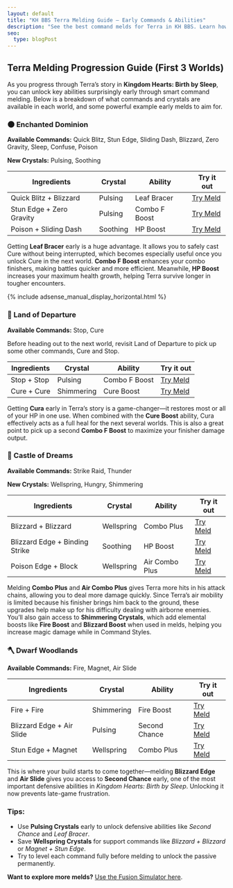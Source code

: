 ```yaml
---
layout: default
title: "KH BBS Terra Melding Guide – Early Commands & Abilities"
description: "See the best command melds for Terra in KH BBS. Learn how to unlock Second Chance, Leaf Bracer, Combo Plus and more by world, early in your playthrough."
seo:
  type: blogPost
---
```

<section id="guide">
    <div class="container">
        <div class="text">
            <h1>Terra Melding Progression Guide (First 3 Worlds)</h1>
            <p>As you progress through Terra’s story in <strong>Kingdom Hearts: Birth by Sleep</strong>, you can
                unlock key abilities surprisingly early through smart command melding. Below is a breakdown of what
                commands and crystals are available in each world, and some powerful example early melds to aim for.</p>
            <h3>🌑 Enchanted Dominion</h3>
            <p><strong>Available Commands:</strong> Quick Blitz, Stun Edge, Sliding Dash, Blizzard, Zero Gravity,
                Sleep, Confuse, Poison</p>
            <p><strong>New Crystals:</strong> Pulsing, Soothing</p>
            <table>
                <thead>
                    <tr>
                        <th>Ingredients</th>
                        <th>Crystal</th>
                        <th>Ability</th>
                        <th>Try it out</th>
                    </tr>
                </thead>
                <tbody>
                    <tr>
                        <td data-label="Ingredients">Quick Blitz + Blizzard</td>
                        <td data-label="Crystal">Pulsing</td>
                        <td data-label="Ability">Leaf Bracer</td>
                        <td data-label="Try it out"><a href="https://khbbsmelding.com/?mode=simulator&cmd1=Quick%20Blitz&cmd2=Blizzard&crystal=Pulsing"
                                target="_blank">Try Meld</a></td>
                    </tr>
                    <tr>
                        <td data-label="Ingredients">Stun Edge + Zero Gravity</td>
                        <td data-label="Crystal">Pulsing</td>
                        <td data-label="Ability">Combo F Boost</td>
                        <td data-label="Try it out"><a href="https://khbbsmelding.com/?mode=simulator&cmd1=Stun%20Edge&cmd2=Zero%20Gravity&crystal=Pulsing"
                                target="_blank">Try Meld</a></td>
                    </tr>
                    <tr>
                        <td data-label="Ingredients">Poison + Sliding Dash</td>
                        <td data-label="Crystal">Soothing</td>
                        <td data-label="Ability">HP Boost</td>
                        <td data-label="Try it out"><a href="https://khbbsmelding.com/?mode=simulator&cmd1=Poison&cmd2=Sliding%20Dash&crystal=Soothing"
                                target="_blank">Try Meld</a></td>
                    </tr>
                </tbody>
            </table>
            <p>Getting <strong>Leaf Bracer</strong> early is a huge advantage. It allows you to safely cast Cure without being interrupted, which becomes especially useful once you unlock Cure in the next world. <strong>Combo F Boost</strong> enhances your combo finishers, making battles quicker and more efficient. Meanwhile, <strong>HP Boost</strong> increases your maximum health growth, helping Terra survive longer in tougher encounters.</p>
            <div class="ad-wrapper-responsive">
                {% include adsense_manual_display_horizontal.html %}
            </div>
            <h3>🏰 Land of Departure</h3>
            <p><strong>Available Commands:</strong> Stop, Cure</p>
            <p>Before heading out to the next world, revisit Land of Departure to pick up some other commands, Cure and Stop.</p>
            <table>
                <thead>
                    <tr>
                        <th>Ingredients</th>
                        <th>Crystal</th>
                        <th>Ability</th>
                        <th>Try it out</th>
                    </tr>
                </thead>
                <tbody>
                    <tr>
                        <td data-label="Ingredients">Stop + Stop</td>
                        <td data-label="Crystal">Pulsing</td>
                        <td data-label="Ability">Combo F Boost</td>
                        <td data-label="Try it out"><a href="https://khbbsmelding.com/?mode=simulator&cmd1=Stop&cmd2=Stop&crystal=Pulsing"
                                target="_blank">Try Meld</a></td>
                    </tr>
                    <tr>
                        <td data-label="Ingredients">Cure + Cure</td>
                        <td data-label="Crystal">Shimmering</td>
                        <td>Cure Boost</td>
                        <td data-label="Try it out"><a href="https://khbbsmelding.com/?mode=simulator&cmd1=Cure&cmd2=Cure&crystal=Shimmering"
                                target="_blank">Try Meld</a></td>
                    </tr>
                </tbody>
            </table>
            <p>Getting <strong>Cura</strong> early in Terra’s story is a game-changer—it restores most or all of your HP in one use. When combined with the <strong>Cure Boost</strong> ability, Cura effectively acts as a full heal for the next several worlds. This is also a great point to pick up a second <strong>Combo F Boost</strong> to maximize your finisher damage output.</p>
            <h3>👠 Castle of Dreams</h3>
            <p><strong>Available Commands:</strong> Strike Raid, Thunder</p>
            <p><strong>New Crystals:</strong> Wellspring, Hungry, Shimmering</p>
            <table>
                <thead>
                    <tr>
                        <th>Ingredients</th>
                        <th>Crystal</th>
                        <th>Ability</th>
                        <th>Try it out</th>
                    </tr>
                </thead>
                <tbody>
                    <tr>
                        <td data-label="Ingredients">Blizzard + Blizzard</td>
                        <td data-label="Crystal">Wellspring</td>
                        <td data-label="Ability">Combo Plus</td>
                        <td data-label="Try it out"><a href="https://khbbsmelding.com/?mode=simulator&cmd1=Blizzard&cmd2=Blizzard&crystal=Wellspring"
                                target="_blank">Try Meld</a></td>
                    </tr>
                    <tr>
                        <td data-label="Ingredients">Blizzard Edge + Binding Strike</td>
                        <td data-label="Crystal">Soothing</td>
                        <td data-label="Ability">HP Boost</td>
                        <td data-label="Try it out"><a href="https://khbbsmelding.com/?mode=simulator&cmd1=Blizzard%20Edge&cmd2=Binding%20Strike&crystal=Soothing"
                                target="_blank">Try Meld</a></td>
                    </tr>
                    <tr>
                        <td data-label="Ingredients">Poison Edge + Block</td>
                        <td data-label="Crystal">Wellspring</td>
                        <td data-label="Ability">Air Combo Plus</td>
                        <td data-label="Try it out"><a href="https://khbbsmelding.com/?mode=simulator&cmd1=Poison%20Edge&cmd2=Block&crystal=Wellspring"
                                target="_blank">Try Meld</a></td>
                    </tr>
                </tbody>
            </table>
            <p>Melding <strong>Combo Plus</strong> and <strong>Air Combo Plus</strong> gives Terra more hits in his attack chains, allowing you to deal more damage quickly. Since Terra’s air mobility is limited because his finisher brings him back to the ground, these upgrades help make up for his difficulty dealing with airborne enemies. You’ll also gain access to <strong>Shimmering Crystals</strong>, which add elemental boosts like <strong>Fire Boost</strong> and <strong>Blizzard Boost</strong> when used in melds, helping you increase magic damage while in Command Styles.</p>
            <h3>🪓 Dwarf Woodlands</h3>
            <p><strong>Available Commands:</strong> Fire, Magnet, Air Slide</p>
            <table>
                <thead>
                    <tr>
                        <th>Ingredients</th>
                        <th>Crystal</th>
                        <th>Ability</th>
                        <th>Try it out</th>
                    </tr>
                </thead>
                <tbody>
                    <tr>
                        <td data-label="Ingredients">Fire + Fire</td>
                        <td data-label="Crystal">Shimmering</td>
                        <td data-label="Ability">Fire Boost</td>
                        <td data-label="Try it out"><a href="https://khbbsmelding.com/?mode=simulator&cmd1=Fire&cmd2=Fire&crystal=Shimmering"
                                target="_blank">Try Meld</a></td>
                    </tr>
                    <tr>
                        <td data-label="Ingredients">Blizzard Edge + Air Slide</td>
                        <td data-label="Crystal">Pulsing</td>
                        <td data-label="Ability">Second Chance</td>
                        <td data-label="Try it out"><a href="https://khbbsmelding.com/?mode=simulator&cmd1=Blizzard%20Edge&cmd2=Air%20Slide&crystal=Pulsing"
                                target="_blank">Try Meld</a></td>
                    </tr>
                    <tr>
                        <td data-label="Ingredients">Stun Edge + Magnet</td>
                        <td data-label="Crystal">Wellspring</td>
                        <td data-label="Ability">Combo Plus</td>
                        <td data-label="Try it out"><a href="https://khbbsmelding.com/?mode=simulator&cmd1=Stun%20Edge&cmd2=Magnet&crystal=Wellspring"
                                target="_blank">Try Meld</a></td>
                    </tr>
                </tbody>
            </table>
            <p>This is where your build starts to come together—melding <strong>Blizzard Edge</strong> and <strong>Air Slide</strong> gives you access to <strong>Second Chance</strong> early, one of the most important defensive abilities in <em>Kingdom Hearts: Birth by Sleep</em>. Unlocking it now prevents late-game frustration.</p>
            <h3>Tips:</h3>
            <ul>
                <li>Use <strong>Pulsing Crystals</strong> early to unlock defensive abilities like <em>Second
                        Chance</em> and <em>Leaf Bracer</em>.</li>
                <li>Save <strong>Wellspring Crystals</strong> for support commands like <em>Blizzard + Blizzard</em>
                    or <em>Magnet + Stun Edge</em>.</li>
                <li>Try to level each command fully before melding to unlock the passive permanently.</li>
            </ul>
            <p><strong>Want to explore more melds?</strong> <a href="https://khbbsmelding.com/?mode=simulator"
                    target="_blank">Use the Fusion Simulator here</a>.</p>
        </div>
    </div>
</section>